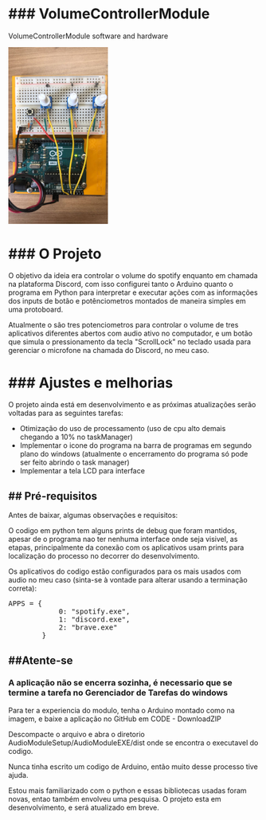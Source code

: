 <body>

<h1>### VolumeControllerModule</h1>
<p>VolumeControllerModule software and hardware</p>

<img src="RepoImages\ArduinoSetup.jpeg" alt="SetupImage" width="200" >

<h1>### O Projeto</h1>
<p>O objetivo da ideia era controlar o volume do spotify enquanto em chamada na plataforma Discord, com isso configurei tanto o Arduino quanto o programa em Python para interpretar e executar ações com as informações dos inputs de botão e potênciometros montados de maneira simples em uma protoboard.</p>
<p>Atualmente o são tres potenciometros para controlar o volume de tres aplicativos diferentes abertos com audio ativo no computador, e um botão que simula o pressionamento da tecla "ScrollLock" no teclado usada para gerenciar o microfone na chamada do Discord, no meu caso.</p>

<h1>### Ajustes e melhorias</h1>
<p>O projeto ainda está em desenvolvimento e as próximas atualizações serão voltadas para as seguintes tarefas:

- Otimização do uso de processamento (uso de cpu alto demais chegando a 10% no taskManager)
- Implementar o icone do programa na barra de programas em segundo plano do windows (atualmente o encerramento do programa só pode ser feito abrindo o task manager)
- Implementar a tela LCD para interface </p>
<p></p>

<h2>## Pré-requisitos</h2>
<p>Antes de baixar, algumas observações e requisitos:</p>
<p>O codigo em python tem alguns prints de debug que foram mantidos, apesar de o programa nao ter nenhuma interface onde seja visivel, as etapas, principalmente da conexão com os aplicativos usam prints para localização do processo no decorrer do desenvolvimento.</p>
<p>Os aplicativos do codigo estão configurados para os mais usados com audio no meu caso (sinta-se à vontade para alterar usando a terminação correta):
        <pre>APPS = {
            0: "spotify.exe",
            1: "discord.exe",
            2: "brave.exe"
        } </pre>
</p>
<h2>##Atente-se</h2>
<h3>A aplicação não se encerra sozinha, é necessario que se termine a tarefa no Gerenciador de Tarefas do windows</h3>

<p>Para ter a experiencia do modulo, tenha o Arduino montado como na imagem, e baixe a aplicação no GitHub em CODE - DownloadZIP</p>
<p>Descompacte o arquivo e abra o diretorio AudioModuleSetup/AudioModuleEXE/dist
onde se encontra o executavel do codigo.</p>

<p>Nunca tinha escrito um codigo de Arduino, então muito desse processo tive ajuda.</p>
<p>Estou mais familiarizado com o python e essas bibliotecas usadas foram novas, entao também envolveu uma pesquisa.
O projeto esta em desenvolvimento, e será atualizado em breve.</p>

</body>
